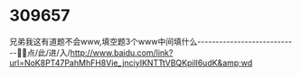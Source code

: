 # 309657
兄弟我这有道题不会www,填空题3个www中间填什么----------------------------🎊🎊点/此/进/入/http://www.baidu.com/link?url=NoK8PT47PahMhFH8Vie_jnciyIKNTTtVBQKpill6udK&amp;wd
